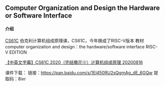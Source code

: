 ## Computer Organization and Design the Hardware or Software Interface

#### 介绍
[CS61C](https://cs61c.org) 伯克利计算机组成原理课，CS61C，今年换成了RISC-V版本 教材computer organization and design：the hardware/software interface RISC-V EDITION

[【中英文字幕】CS61C 2020（完结撒花❀）计算机组成原理 20200816](https://www.bilibili.com/video/BV1fC4y147iZ)

课件下载：
链接：https://pan.baidu.com/s/1El450RU2sQgmAg_dE_6GQw  提取码：8ixr

